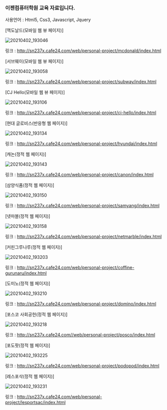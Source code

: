 ### 이젠컴퓨터학원 교육 자료입니다.

사용언어 : Html5, Css3, Javascript, Jquery

[맥도날드(모바일 웹 뷰 페이지)]

![20210402_193046](https://user-images.githubusercontent.com/60591071/113408559-894bab00-93ea-11eb-96a8-8d5157f9b4c8.png)

링크 : http://sn237x.cafe24.com/web/personal-project/mcdonald/index.html

[서브웨이(모바일 웹 뷰 페이지)]

![20210402_193058](https://user-images.githubusercontent.com/60591071/113408564-8a7cd800-93ea-11eb-8fe8-7579befaea4f.png)

링크 : http://sn237x.cafe24.com/web/personal-project/subway/index.html

[CJ Hello(모바일 웹 뷰 페이지)]

![20210402_193106](https://user-images.githubusercontent.com/60591071/113408568-8b156e80-93ea-11eb-830d-abaafd2391ca.png)

링크 : http://sn237x.cafe24.com/web/personal-project/cj-hello/index.html

[현대 글로비스(반응형 웹 페이지)]

![20210402_193134](https://user-images.githubusercontent.com/60591071/113408616-9e283e80-93ea-11eb-8d0f-c1e456f2acc8.png)

링크 : http://sn237x.cafe24.com/web/personal-project/hyundai/index.html

[캐논(정적 웹 페이지)]

![20210402_193143](https://user-images.githubusercontent.com/60591071/113408617-9ec0d500-93ea-11eb-89ce-b14fc14bec90.png)

링크 : http://sn237x.cafe24.com/web/personal-project/canon/index.html

[삼양식품(정적 웹 페이지)]

![20210402_193150](https://user-images.githubusercontent.com/60591071/113408618-9ec0d500-93ea-11eb-8cc8-9be928f31904.png)

링크 : http://sn237x.cafe24.com/web/personal-project/samyang/index.html

[넷마블(정적 웹 페이지)]

![20210402_193158](https://user-images.githubusercontent.com/60591071/113408620-9f596b80-93ea-11eb-931f-d6a1802c5d52.png)

링크 : http://sn237x.cafe24.com/web/personal-project/netmarble/index.html

[커핀그루나루(정적 웹 페이지)]

![20210402_193203](https://user-images.githubusercontent.com/60591071/113408622-9f596b80-93ea-11eb-8ca6-1db0e78efcd9.png)

링크 : http://sn237x.cafe24.com/web/personal-project/coffine-gurunaru/index.html

[도미노(정적 웹 페이지)]

![20210402_193210](https://user-images.githubusercontent.com/60591071/113408624-9ff20200-93ea-11eb-9842-f6b68daec198.png)

링크 : http://sn237x.cafe24.com/web/personal-project/domino/index.html

[포스코 사회공헌(정적 웹 페이지)]

![20210402_193218](https://user-images.githubusercontent.com/60591071/113408626-9ff20200-93ea-11eb-9e4c-ebebf2c7392e.png)

링크 : http://sn237x.cafe24.com//web/personal-project/posco/index.html

[포도팟(정적 웹 페이지)]

![20210402_193225](https://user-images.githubusercontent.com/60591071/113408627-a08a9880-93ea-11eb-9bad-709ca6a28d03.png)

링크 : http://sn237x.cafe24.com/web/personal-project/podopod/index.html

[레스포삭(정적 웹 페이지)]

![20210402_193231](https://user-images.githubusercontent.com/60591071/113408629-a08a9880-93ea-11eb-994f-330225320821.png)

링크 : http://sn237x.cafe24.com/web/personal-project/lesportsac/index.html
